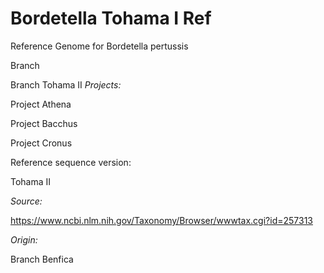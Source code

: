 # Bordetella Tohama I Ref
Reference Genome for Bordetella pertussis 

Branch

Branch Tohama II
*Projects:*

Project Athena

Project Bacchus

Project Cronus

Reference sequence version:

Tohama II

*Source:*

https://www.ncbi.nlm.nih.gov/Taxonomy/Browser/wwwtax.cgi?id=257313


*Origin:*


Branch Benfica
